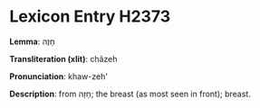 # Lexicon Entry H2373

**Lemma**: חָזֶה

**Transliteration (xlit)**: châzeh

**Pronunciation**: khaw-zeh'

**Description**:
from חָזָה; the breast (as most seen in front); breast.

